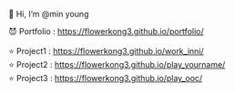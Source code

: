 👋 Hi, I’m @min young <br>

😈 Portfolio : https://flowerkong3.github.io/portfolio/ <br><br>
⭐ Project1 : https://flowerkong3.github.io/work_inni/ <br>
⭐ Project2 : https://flowerkong3.github.io/play_yourname/ <br>
⭐ Project3 : https://flowerkong3.github.io/play_ooc/
